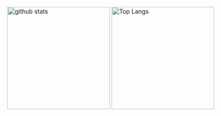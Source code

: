 
<p align="left">
  <img alt="github stats" height="240px" src="https://github-readme-stats-roan-eight-96.vercel.app/api?username=potistudio&show_icons=true&count_private=true&include_all_commits=true" />
  <img alt="Top Langs" height="240px" src="https://github-readme-stats-roan-eight-96.vercel.app/api/top-langs/?username=potistudio&langs_count=8&layout=compact&show_icons=true" />
</p>

<!---
POTI/potistudio is a ✨ special ✨ repository because its `README.md` (this file) appears on your GitHub profile.
You can click the Preview link to take a look at your changes.
--->
